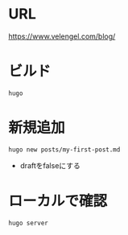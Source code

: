 # URL
https://www.velengel.com/blog/


# ビルド
```
hugo
```

# 新規追加
```
hugo new posts/my-first-post.md
```
* draftをfalseにする

# ローカルで確認
```
hugo server
```
